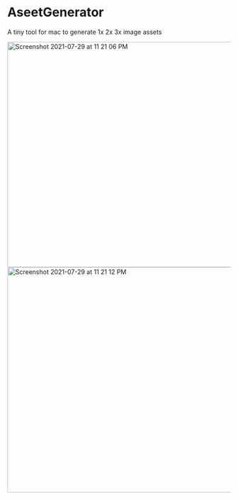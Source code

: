 
# AseetGenerator
A tiny tool for mac to generate 1x 2x 3x image assets

<img width="509" alt="Screenshot 2021-07-29 at 11 21 06 PM" src="https://user-images.githubusercontent.com/49426260/127540942-b3542896-3b27-4e4c-b617-94d25c495107.png">

<img width="509" alt="Screenshot 2021-07-29 at 11 21 12 PM" src="https://user-images.githubusercontent.com/49426260/127540980-5477c24a-8d42-4a1a-ad3e-b133d7dcb33a.png">
